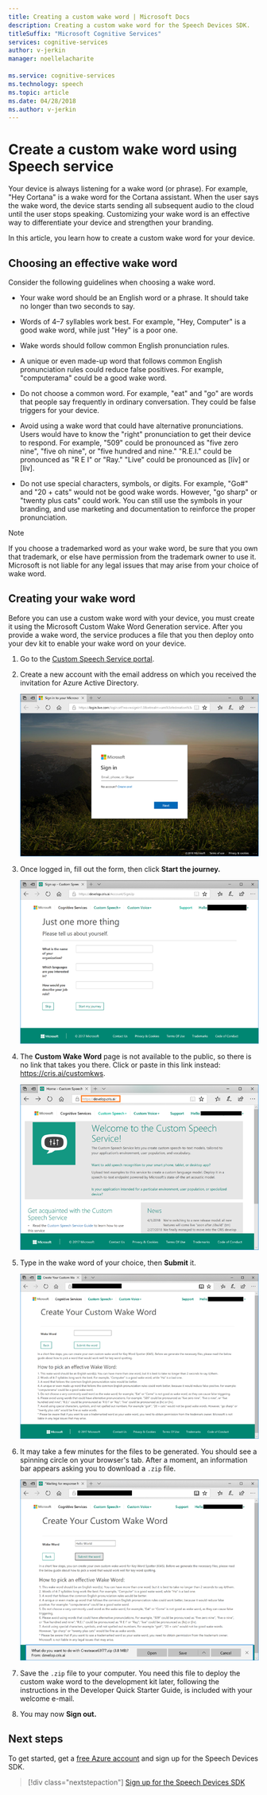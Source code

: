 ```yaml
---
title: Creating a custom wake word | Microsoft Docs
description: Creating a custom wake word for the Speech Devices SDK.
titleSuffix: "Microsoft Cognitive Services"
services: cognitive-services
author: v-jerkin
manager: noellelacharite

ms.service: cognitive-services
ms.technology: speech
ms.topic: article
ms.date: 04/28/2018
ms.author: v-jerkin
---
```

# Create a custom wake word using Speech service

Your device is always listening for a wake word (or phrase). For example, "Hey Cortana" is a wake word for the Cortana assistant. When the user says the wake word, the device starts sending all subsequent audio to the cloud until the user stops speaking. Customizing your wake word is an effective way to differentiate your device and strengthen your branding.

In this article, you learn how to create a custom wake word for your device.

## Choosing an effective wake word

Consider the following guidelines when choosing a wake word.

* Your wake word should be an English word or a phrase. It should take no longer than two seconds to say.

* Words of 4–7 syllables work best. For example, "Hey, Computer" is a good wake word, while just "Hey" is a poor one.

* Wake words should follow common English pronunciation rules.

* A unique or even made-up word that follows common English pronunciation rules could reduce false positives. For example, "computerama" could be a good wake word.

* Do not choose a common word. For example, "eat" and "go" are words that people say frequently in ordinary conversation. They could be false triggers for your device.

* Avoid using a wake word that could have alternative pronunciations. Users would have to know the "right" pronunciation to get their device to respond. For example, "509" could be pronounced as "five zero nine", "five oh nine", or "five hundred and nine." "R.E.I." could be pronounced as "R E I" or "Ray." "Live" could be pronounced as [līv] or [liv].

* Do not use special characters, symbols, or digits. For example, "Go#" and "20 + cats" would not be good wake words. However, "go sharp" or "twenty plus cats" could work. You can still use the symbols in your branding, and use marketing and documentation to reinforce the proper pronunciation.

> [!NOTE]
> If you choose a trademarked word as your wake word, be sure that you own that trademark, or else have permission from the trademark owner to use it. Microsoft is not liable for any legal issues that may arise from your choice of wake word.

## Creating your wake word

Before you can use a custom wake word with your device, you must create it using the Microsoft Custom Wake Word Generation service. After you provide a wake word, the service produces a file that you then deploy onto your dev kit to enable your wake word on your device.

1. Go to the [Custom Speech Service portal](https://cris.ai/).

2. Create a new account with the email address on which you received the invitation for Azure Active Directory. 

    ![create new account](media/speech-devices-sdk/wake-word-1.png)
 
3.	Once logged in, fill out the form, then click **Start the journey.**

    ![successfully logged in](media/speech-devices-sdk/wake-word-3.png)
 
4. The **Custom Wake Word** page is not available to the public, so there is no link that takes you there. Click or paste in this link instead: https://cris.ai/customkws.

    ![hidden page](media/speech-devices-sdk/wake-word-4.png)
 
6. Type in the wake word of your choice, then **Submit** it.

    ![enter your wake word](media/speech-devices-sdk/wake-word-5.png)
 
7. It may take a few minutes for the files to be generated. You should see a spinning circle on your browser's tab. After a moment, an information bar appears asking you to download a `.zip` file.

    ![receiving .zip file](media/speech-devices-sdk/wake-word-6.png)

8. Save the `.zip` file to your computer. You need this file to deploy the custom wake word to the development kit later, following the instructions in the Developer Quick Starter Guide, is included with your welcome e-mail.

9. You may now **Sign out.**

## Next steps

To get started, get a [free Azure account](https://azure.microsoft.com/free/) and sign up for the Speech Devices SDK.

> [!div class="nextstepaction"]
> [Sign up for the Speech Devices SDK](get-speech-devices-sdk.md)


